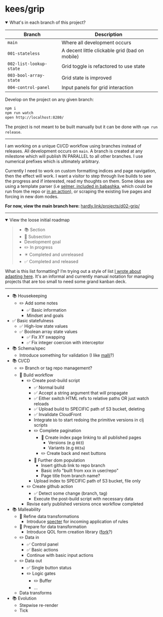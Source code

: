 # kees/grip

<details open>
<summary>What's in each branch of this project?</summary>

 Branch | Description
 --- | ---
 `main` | Where all development occurs
 `001-stateless` | A decent little clickable grid (bad on mobile)
 `002-list-lookup-state` | Grid toggle is refactored to use state
 `003-bool-array-state` | Grid state is improved
 `004-control-panel` | Input panels for grid interaction

</details>

Develop on the project on any given branch:

```sh
npm i
npm run watch
open http://localhost:8280/
```

The project is not meant to be built manually but it can be done with `npm run release`.

---

I am working on a unique CI/CD workflow using branches instead of releases. All development occurs on `main`. A branch is created at any milestone which will publish IN PARALLEL to all other branches. I use numerical prefixes which is ultimately arbitrary.

Currently I need to work on custom formatting indices and page navigation, then the effect will work. I want a visitor to step through live builds to see the progress and if interested, read my thoughts on them. Some ideas are using a template parser (i.e [selmer, included in babashka](https://book.babashka.org/#built-in-namespaces), which could be run from the repo or [in an action](https://github.com/marketplace/actions/setup-clojure)), or scraping the existing live pages and forcing in new dom nodes.

**For now, view the main branch here:** [hardly.link/projects/d02-grip/](https://hardly.link/projects/d02-grip/)

---

<details open>
<summary>View the loose initial roadmap</summary>

> - :books: Section
> - :green_book: Subsection
> - Development goal
> - :pencil2: In progress
> - :eight_pointed_black_star: Completed and unreleased
> - :white_check_mark: Completed and released

What is this list formatting? I’m trying out a style of list [I wrote about adapting here](https://www.are.na/block/17704579). It's an informal and currently manual notation for managing projects that are too small to need some grand kanban deck.

---

- :books: Housekeeping
	- :pencil2: Add some notes
		- :white_check_mark: Basic information
		- Mindset and goals
- :white_check_mark: Basic statefulness
	- :white_check_mark: High-low state values
	- :white_check_mark: Boolean array state values
		- :white_check_mark: Fix XY swapping
		- :white_check_mark: Fix integer coercion with interceptor
- :books: Schema/spec
	- Introduce something for validation (I like [malli](https://github.com/metosin/malli)?)
- :books: CI/CD
	- :pencil2: Branch or tag repo management?
	- :green_book: Build workflow
		- :pencil2: Create post-build script
			- :white_check_mark: Normal build
			- :white_check_mark: Accept a string argument that will propagate
			- :white_check_mark: Either switch HTML refs to relative paths OR just watch reloads
			- :white_check_mark: Upload build to SPECIFIC path of S3 bucket, deleting
			- :white_check_mark: Invalidate CloudFront
			- Integrate `bb` to start redoing the primitive versions in clj scripts
			- :pencil2: Complete pagination
				- :green_book: Create index page linking to all published pages
					- Versions (e.g `003`)
					- Variants (e.g `003a`)
				- :pencil2: Create back and next buttons
			- :green_book: Further dom population
				- Insert github link to repo branch
				- Basic info "built from xxx in user/repo"
				- Page title from branch name?
			- Upload index to SPECIFIC path of S3 bucket, file only
		- :pencil2: Create github action
			- :white_check_mark: Detect some change (branch, tag)
			- Execute the post-build script with necessary data
		- Revise early published versions once workflow completed
- :books: Malleability
	- :green_book: Refine data transformations
		- Introduce [specter](https://github.com/redplanetlabs/specter) for incoming application of rules
	- :green_book: Prepare for data transformation
		- Introduce QOL form creation library ([fork](https://github.com/luciodale/fork)?)
	- :pencil2: Data in
		- :white_check_mark: Control panel
		- :white_check_mark: Basic actions
		- Continue with basic input actions
	- :pencil2: Data out
		- :white_check_mark: Single button status
		- :pencil2: Logic gates
			- :pencil2: Buffer
			- ...
	- Data transforms
- :books: Evolution
	- Stepwise re-render
	- Tick

</details>
